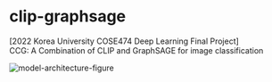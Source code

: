 # clip-graphsage
[2022 Korea University COSE474 Deep Learning Final Project]  
CCG: A Combination of CLIP and GraphSAGE for image classification  



![model-architecture-figure](https://user-images.githubusercontent.com/77534726/204748155-0301559d-caff-411e-adcd-c6072aa8eb02.png)
